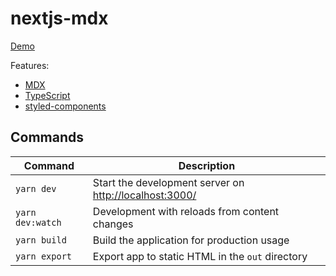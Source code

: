 # nextjs-mdx

[Demo](https://nekitcorp.github.io/nextjs-mdx)

Features:

-   [MDX](https://mdxjs.com/)
-   [TypeScript](https://www.typescriptlang.org/)
-   [styled-components](https://styled-components.com/)

## Commands

| Command          | Description                                                                      |
| ---------------- | -------------------------------------------------------------------------------- |
| `yarn dev`       | Start the development server on [http://localhost:3000/](http://localhost:3000/) |
| `yarn dev:watch` | Development with reloads from content changes                                    |
| `yarn build`     | Build the application for production usage                                       |
| `yarn export`    | Export app to static HTML in the `out` directory                                 |
